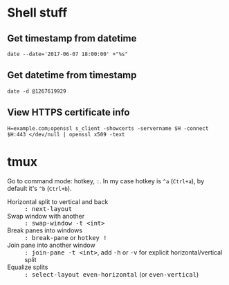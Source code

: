 # Shell stuff

## Get timestamp from datetime

    date --date='2017-06-07 18:00:00' +"%s"

## Get datetime from timestamp

    date -d @1267619929

## View HTTPS certificate info

    H=example.com;openssl s_client -showcerts -servername $H -connect $H:443 </dev/null | openssl x509 -text

# tmux

Go to command mode: hotkey, `:`. In my case hotkey is `^a` (`Ctrl+a`), by default it's `^b` (`Ctrl+b`).

<dl>
  <dt>Horizontal split to vertical and back</dt>
  <dd><tt>: next-layout</tt></dd>

  <dt>Swap window with another</dt>
  <dd><tt>: swap-window -t &lt;int&gt;</tt></dd>

  <dt>Break panes into windows</dt>
  <dd><tt>: break-pane</tt> or <tt>hotkey !</tt></dd>

  <dt>Join pane into another window</dt>
  <dd><tt>: join-pane -t &lt;int&gt;</tt>, add <tt>-h</tt> or <tt>-v</tt> for explicit horizontal/vertical split</dd>

  <dt>Equalize splits</dt>
  <dd><tt>: select-layout even-horizontal</tt> (or <tt>even-vertical</tt>)</dd>
</dl>
